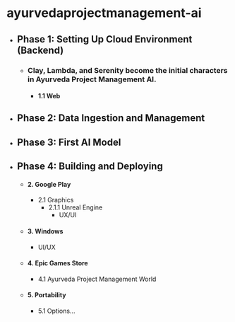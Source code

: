# ayurvedaprojectmanagement-ai

- ## Phase 1: Setting Up Cloud Environment (Backend)
  - ### Clay, Lambda, and Serenity become the initial characters in Ayurveda Project Management AI.
    - #### 1.1 Web
- ## Phase 2: Data Ingestion and Management
- ## Phase 3: First AI Model
- ## Phase 4: Building and Deploying
    - #### 2. Google Play
      - 2.1 Graphics
        - 2.1.1 Unreal Engine
          - UX/UI
    - #### 3. Windows
      - UI/UX
    - #### 4. Epic Games Store
      - 4.1 Ayurveda Project Management World
    - #### 5. Portability
      - 5.1 Options...
